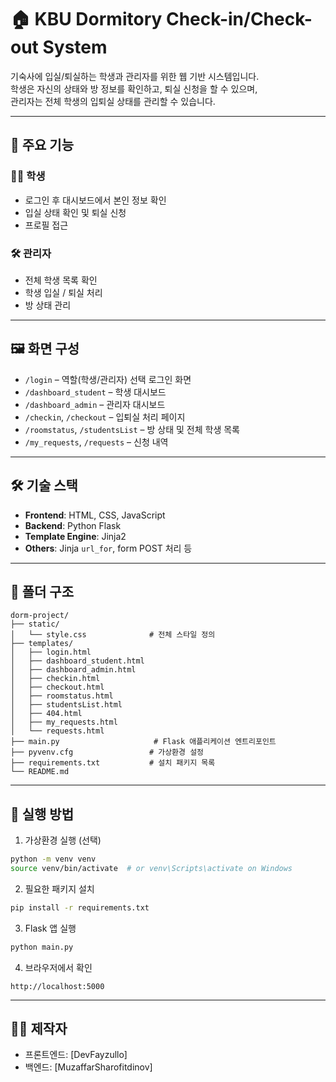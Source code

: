 # 🏠 KBU Dormitory Check-in/Check-out System

기숙사에 입실/퇴실하는 학생과 관리자를 위한 웹 기반 시스템입니다.  
학생은 자신의 상태와 방 정보를 확인하고, 퇴실 신청을 할 수 있으며,  
관리자는 전체 학생의 입퇴실 상태를 관리할 수 있습니다.

---

## 📌 주요 기능

### 👨‍🎓 학생

- 로그인 후 대시보드에서 본인 정보 확인
- 입실 상태 확인 및 퇴실 신청
- 프로필 접근

### 🛠️ 관리자

- 전체 학생 목록 확인
- 학생 입실 / 퇴실 처리
- 방 상태 관리

---

## 🖼️ 화면 구성

- `/login` – 역할(학생/관리자) 선택 로그인 화면
- `/dashboard_student` – 학생 대시보드
- `/dashboard_admin` – 관리자 대시보드
- `/checkin`, `/checkout` – 입퇴실 처리 페이지
- `/roomstatus`, `/studentsList` – 방 상태 및 전체 학생 목록
- `/my_requests`, `/requests` – 신청 내역

---

## 🛠️ 기술 스택

- **Frontend**: HTML, CSS, JavaScript
- **Backend**: Python Flask
- **Template Engine**: Jinja2
- **Others**: Jinja `url_for`, form POST 처리 등

---

## 🧱 폴더 구조

```
dorm-project/
├── static/
│   └── style.css              # 전체 스타일 정의
├── templates/
│   ├── login.html
│   ├── dashboard_student.html
│   ├── dashboard_admin.html
│   ├── checkin.html
│   ├── checkout.html
│   ├── roomstatus.html
│   ├── studentsList.html
│   ├── 404.html
│   ├── my_requests.html
│   └── requests.html
├── main.py                     # Flask 애플리케이션 엔트리포인트
├── pyvenv.cfg                 # 가상환경 설정
├── requirements.txt           # 설치 패키지 목록
└── README.md
```

---

## 🚀 실행 방법

1. 가상환경 실행 (선택)

```bash
python -m venv venv
source venv/bin/activate  # or venv\Scripts\activate on Windows
```

2. 필요한 패키지 설치

```bash
pip install -r requirements.txt
```

3. Flask 앱 실행

```bash
python main.py
```

4. 브라우저에서 확인

```
http://localhost:5000
```

---

## 🙋‍♂️ 제작자

- 프론트엔드: [DevFayzullo]
- 백엔드: [MuzaffarSharofitdinov]

